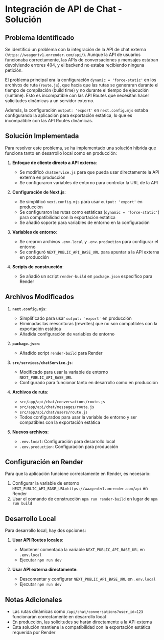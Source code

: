 # Integración de API de Chat - Solución

## Problema Identificado

Se identificó un problema con la integración de la API de chat externa (`https://waagentv1.onrender.com/api/`). Aunque la API de usuarios funcionaba correctamente, las APIs de conversaciones y mensajes estaban devolviendo errores 404, y el backend no estaba recibiendo ninguna petición.

El problema principal era la configuración `dynamic = 'force-static'` en los archivos de ruta (`route.js`), que hacía que las rutas se generaran durante el tiempo de compilación (build time) y no durante el tiempo de ejecución (runtime). Esto es incompatible con las API Routes que necesitan hacer solicitudes dinámicas a un servidor externo.

Además, la configuración `output: 'export'` en `next.config.mjs` estaba configurando la aplicación para exportación estática, lo que es incompatible con las API Routes dinámicas.

## Solución Implementada

Para resolver este problema, se ha implementado una solución híbrida que funciona tanto en desarrollo local como en producción:

1. **Enfoque de cliente directo a API externa**:
   - Se modificó `chatService.js` para que pueda usar directamente la API externa en producción
   - Se configuraron variables de entorno para controlar la URL de la API

2. **Configuración de Next.js**:
   - Se simplificó `next.config.mjs` para usar `output: 'export'` en producción
   - Se configuraron las rutas como estáticas (`dynamic = 'force-static'`) para compatibilidad con la exportación estática
   - Se añadió soporte para variables de entorno en la configuración

3. **Variables de entorno**:
   - Se crearon archivos `.env.local` y `.env.production` para configurar el entorno
   - Se configuró `NEXT_PUBLIC_API_BASE_URL` para apuntar a la API externa en producción

4. **Scripts de construcción**:
   - Se añadió un script `render-build` en `package.json` específico para Render

## Archivos Modificados

1. **`next.config.mjs`**:
   - Simplificado para usar `output: 'export'` en producción
   - Eliminadas las reescrituras (rewrites) que no son compatibles con la exportación estática
   - Añadida configuración de variables de entorno

2. **`package.json`**:
   - Añadido script `render-build` para Render

3. **`src/services/chatService.js`**:
   - Modificado para usar la variable de entorno `NEXT_PUBLIC_API_BASE_URL`
   - Configurado para funcionar tanto en desarrollo como en producción

4. **Archivos de ruta**:
   - `src/app/api/chat/conversations/route.js`
   - `src/app/api/chat/messages/route.js`
   - `src/app/api/chat/users/route.js`
   - Todos configurados para usar la variable de entorno y ser compatibles con la exportación estática

5. **Nuevos archivos**:
   - `.env.local`: Configuración para desarrollo local
   - `.env.production`: Configuración para producción

## Configuración en Render

Para que la aplicación funcione correctamente en Render, es necesario:

1. Configurar la variable de entorno `NEXT_PUBLIC_API_BASE_URL=https://waagentv1.onrender.com/api` en Render
2. Usar el comando de construcción `npm run render-build` en lugar de `npm run build`

## Desarrollo Local

Para desarrollo local, hay dos opciones:

1. **Usar API Routes locales**:
   - Mantener comentada la variable `NEXT_PUBLIC_API_BASE_URL` en `.env.local`
   - Ejecutar `npm run dev`

2. **Usar API externa directamente**:
   - Descomentar y configurar `NEXT_PUBLIC_API_BASE_URL` en `.env.local`
   - Ejecutar `npm run dev`

## Notas Adicionales

- Las rutas dinámicas como `/api/chat/conversations?user_id=123` funcionarán correctamente en desarrollo local
- En producción, las solicitudes se harán directamente a la API externa
- Esta solución mantiene la compatibilidad con la exportación estática requerida por Render
